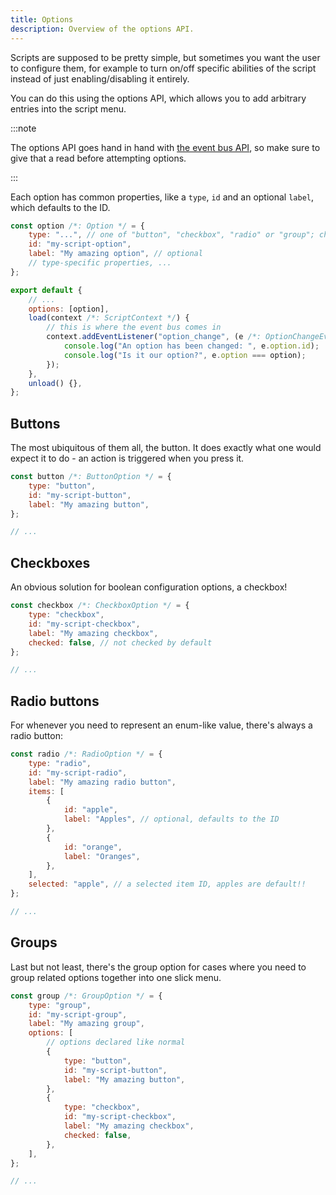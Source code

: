 ```yaml
---
title: Options
description: Overview of the options API.
---
```


Scripts are supposed to be pretty simple, but sometimes you want the user to configure them, for example to turn on/off specific abilities of the script instead of just enabling/disabling it entirely.

You can do this using the options API, which allows you to add arbitrary entries into the script menu.

:::note

The options API goes hand in hand with [the event bus API](/script/event), so make sure to give that a read before attempting options.

:::

Each option has common properties, like a `type`, `id` and an optional `label`, which defaults to the ID.

```js
const option /*: Option */ = {
    type: "...", // one of "button", "checkbox", "radio" or "group"; check the OptionType type
    id: "my-script-option",
    label: "My amazing option", // optional
    // type-specific properties, ...
};

export default {
    // ...
    options: [option],
    load(context /*: ScriptContext */) {
        // this is where the event bus comes in
        context.addEventListener("option_change", (e /*: OptionChangeEvent */) => {
            console.log("An option has been changed: ", e.option.id);
            console.log("Is it our option?", e.option === option);
        });
    },
    unload() {},
};
```

## Buttons

The most ubiquitous of them all, the button. It does exactly what one would expect it to do - an action is triggered when you press it.

```js
const button /*: ButtonOption */ = {
    type: "button",
    id: "my-script-button",
    label: "My amazing button",
};

// ...
```

## Checkboxes

An obvious solution for boolean configuration options, a checkbox!

```js
const checkbox /*: CheckboxOption */ = {
    type: "checkbox",
    id: "my-script-checkbox",
    label: "My amazing checkbox",
    checked: false, // not checked by default
};

// ...
```

## Radio buttons

For whenever you need to represent an enum-like value, there's always a radio button:

```js
const radio /*: RadioOption */ = {
    type: "radio",
    id: "my-script-radio",
    label: "My amazing radio button",
    items: [
        {
            id: "apple",
            label: "Apples", // optional, defaults to the ID
        },
        {
            id: "orange",
            label: "Oranges",
        },
    ],
    selected: "apple", // a selected item ID, apples are default!!
};

// ...
```

## Groups

Last but not least, there's the group option for cases where you need to group related options together into one slick menu.

```js
const group /*: GroupOption */ = {
    type: "group",
    id: "my-script-group",
    label: "My amazing group",
    options: [
        // options declared like normal
        {
            type: "button",
            id: "my-script-button",
            label: "My amazing button",
        },
        {
            type: "checkbox",
            id: "my-script-checkbox",
            label: "My amazing checkbox",
            checked: false,
        },
    ],
};

// ...
```
